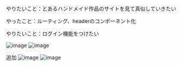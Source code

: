 やりたいこと：とあるハンドメイド作品のサイトを見て真似していきたい

やったこと：ルーティング、headerのコンポーネント化

やりたいこと：ログイン機能をつけたい

![image](https://github.com/user-attachments/assets/2f3e3323-b6e7-4351-b4bc-83dc4a5b92c9)
![image](https://github.com/user-attachments/assets/d5553c9b-acc7-4842-8d5e-bf79205f45e8)

追加
![image](https://github.com/user-attachments/assets/27585057-231e-47a3-939d-24a714839266)
![image](https://github.com/user-attachments/assets/da05e784-2120-4f42-a661-430d864955c0)
